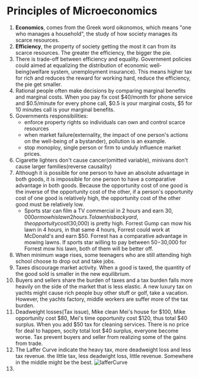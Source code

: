 # Principles of Microeconomics

1. **Economics**, comes from the Greek word oikonomos, which means "one who manages a household", the study of how society manages its scarce resources. 
2. **Efficiency**, the property of society getting the most it can from its scarce resources. The greater the efficiency, the bigger the pie.
3. There is trade-off between efficiency and equality. Government policies could aimed at equalizing the distribution of economic well-being(welfare system, unemployment insurance). This means higher tax for rich and reduces the reward for working hard, reduce the efficiency, the pie get smaller. 
4. Rational people often make decisions by comparing marginal benefits and marginal costs. When you pay fix cost $40/month for phone service and $0.5/minute for every phone call, $0.5 is your marginal costs, $5 for 10 minutes call is your marginal benefits. 
5. Governments responsibilities: 
    - enforce property rights so individuals can own and control scarce resources
    - when market failure(externality, the impact of one person's actions on the well-being of a bystander), pollution is an example. 
    - stop monoploy, single person or firm to unduly influence market prices. 
6. Cigarette lighters don't cause cancer(omitted variable), minivans don't cause larger families(reverse causality)
7. Although it is possible for one person to have an absolute advantage in both goods, it is impossible for one person to have a comparative advantage in both goods. Because the opportunity cost of one good is the inverse of the opportunity cost of the other, if a person's opportunity cost of one good is relatively high, the opportunity cost of the other good must be relatively low. 
      - Sports star can film a TV commercial in 2 hours and earn $30,000 or mow his lawn 2 hours. To lawn his backyard, the opportuity cost($30,000) is pretty high. Forrest Gump can mow his lawn in 4 hours, in that same 4 hours, Forrest could work at McDonald's and earn $50. Forrest has a comparative advantage in mowing lawns. If sports star willing to pay between $50-$30,000 for Forrest mow his lawn, both of them will be better off.  
8. When minimum wage rises, some teenagers who are still attending high school choose to drop out and take jobs. 
9. Taxes discourage market activity. When a good is taxed, the quantity of the good sold is smaller in the new equilibrium. 
10. Buyers and sellers share the burden of taxes and a tax burden falls more heavily on the side of the market that is less elastic. A new luxury tax on yachts might cause rich people buy other stuff or golf, take a vacation. However, the yachts factory, middle workers are suffer more of the tax burden. 
11. Deadweight losses(Tax issue), Mike clean Mei's house for $100, Mike opportunity cost $80, Mei's time opportunity cost $120, thus total $40 surplus. When you add $50 tax for cleaning services. There is no price for deal to happen, socity total lost $40 surplus, everyone become worse. Tax prevent buyers and seller from realizing some of the gains from trade. 
12. The Laffer Curve indicate the heavy tax, more deadweight loss and less tax revenue. the little tax, less deadwight loss, little revenue. Somewhere in the middle might be the best. 
![lafferCurve](lafferCurve.jpg)
14. 
